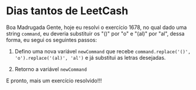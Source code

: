 # Dias tantos de LeetCash

Boa Madrugada Gente, hoje eu resolvi o exercício 1678, no qual dado uma string `command`, eu deveria substituir os "()" por "o" e "(al)" por "al", dessa forma, eu segui os seguintes passos:

1. Defino uma nova variável `newCommand` que recebe `command.replace('()', 'o').replace('(al)', 'al')` e já substitui as letras desejadas.

2. Retorno a variável `newCommand`

E pronto, mais um exercício resolvido!!!
